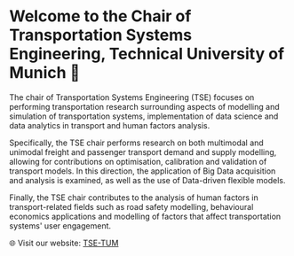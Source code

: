 # Welcome to the Chair of Transportation Systems Engineering, Technical University of Munich 👋

The chair of Transportation Systems Engineering (TSE) focuses on performing transportation research surrounding aspects of modelling and simulation of transportation systems, implementation of data science and data analytics in transport and human factors analysis.

Specifically, the TSE chair performs research on both multimodal and unimodal freight and passenger transport demand and supply modelling, allowing for contributions on optimisation, calibration and validation of transport models. In this direction, the application of Big Data acquisition and analysis is examined, as well as the use of Data-driven flexible models.

Finally, the TSE chair contributes to the analysis of human factors in transport-related fields such as road safety modelling, behavioural economics applications and modelling of factors that affect transportation systems' user engagement.


🌐 Visit our website: [TSE-TUM](https://www.mos.ed.tum.de/vvs/startseite/)

